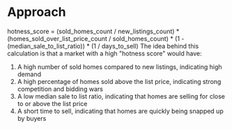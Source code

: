 # Approach

hotness_score = (sold_homes_count / new_listings_count) * (homes_sold_over_list_price_count / sold_homes_count) * (1 - (median_sale_to_list_ratio)) * (1 / days_to_sell)
The idea behind this calculation is that a market with a high "hotness score" would have:

1. A high number of sold homes compared to new listings, indicating high demand
2. A high percentage of homes sold above the list price, indicating strong competition and bidding wars
3. A low median sale to list ratio, indicating that homes are selling for close to or above the list price
4. A short time to sell, indicating that homes are quickly being snapped up by buyers